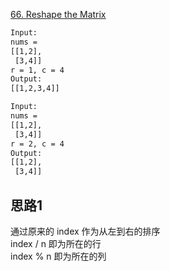 [66. Reshape the Matrix](https://leetcode.com/problems/reshape-the-matrix/description/)

```html
Input:
nums =
[[1,2],
 [3,4]]
r = 1, c = 4
Output:
[[1,2,3,4]]

Input:
nums =
[[1,2],
 [3,4]]
r = 2, c = 4
Output:
[[1,2],
 [3,4]]
```

## 思路1
通过原来的 index 作为从左到右的排序  
index / n 即为所在的行  
index % n 即为所在的列  

